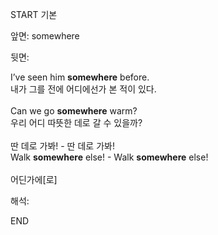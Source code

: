 START
기본

앞면:
somewhere


뒷면:
<div>I’ve seen him <b>somewhere</b> before. </div><div>내가 그를 전에 어디에선가 본 적이 있다.</div><div><br></div><div><div>Can we go <strong>somewhere</strong> warm? </div><div><div>우리 어디 따뜻한 데로 갈 수 있을까?</div></div></div><div><br></div><div><div><div><span>딴 데로 가봐! - 딴 데로 가봐!</span></div></div><div><div><span>Walk <strong>somewhere</strong> else! - Walk <strong>somewhere</strong> else!</span></div></div></div><div><br></div><div>어딘가에[로]</div>


해석:
<!--ID: 1746614454710-->
END